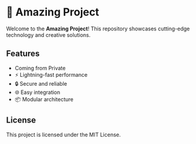 # 🚀 Amazing Project

Welcome to the **Amazing Project**! This repository showcases cutting-edge technology and creative solutions.

## Features
- Coming from Private
- ⚡ Lightning-fast performance
- 🔒 Secure and reliable
- 🌐 Easy integration
- 📦 Modular architecture

## License

This project is licensed under the MIT License.